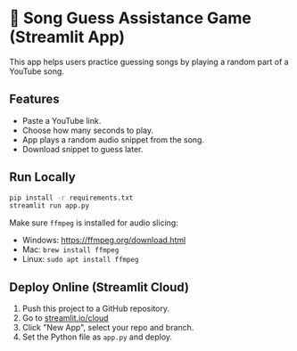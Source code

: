 # 🎵 Song Guess Assistance Game (Streamlit App)

This app helps users practice guessing songs by playing a random part of a YouTube song.

## Features
- Paste a YouTube link.
- Choose how many seconds to play.
- App plays a random audio snippet from the song.
- Download snippet to guess later.

## Run Locally
```bash
pip install -r requirements.txt
streamlit run app.py
```

Make sure `ffmpeg` is installed for audio slicing:
- Windows: https://ffmpeg.org/download.html
- Mac: `brew install ffmpeg`
- Linux: `sudo apt install ffmpeg`

## Deploy Online (Streamlit Cloud)
1. Push this project to a GitHub repository.
2. Go to [streamlit.io/cloud](https://streamlit.io/cloud)
3. Click "New App", select your repo and branch.
4. Set the Python file as `app.py` and deploy.

